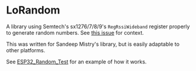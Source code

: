 # LoRandom

A library using Semtech's sx1276/7/8/9's `RegRssiWideband` register properly to generate random numbers. See [this issue](https://github.com/sandeepmistry/arduino-LoRa/issues/394) for context.

This was written for Sandeep Mistry's library, but is easily adaptable to other platforms.

See [ESP32_Random_Test](https://github.com/Kongduino/ESP32_Random_Test) for an example of how it works.
